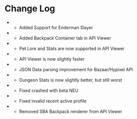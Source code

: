 # Change Log

* + Added Support for Enderman Slayer
* + Added Backpack Container tab in API Viewer
* + Pet Lore and Stats are now supported in API Viewer
* * API Viewer is now slightly faster
* * JSON Data parsing improvement for Bazaar/Hypixel API
* * Dungeon Stats is now slightly better, but still worst
* * Fixed crashed with beta NEU
* * Fixed invalid recent active profile
* - Removed SBA Backpack renderer from API Viewer